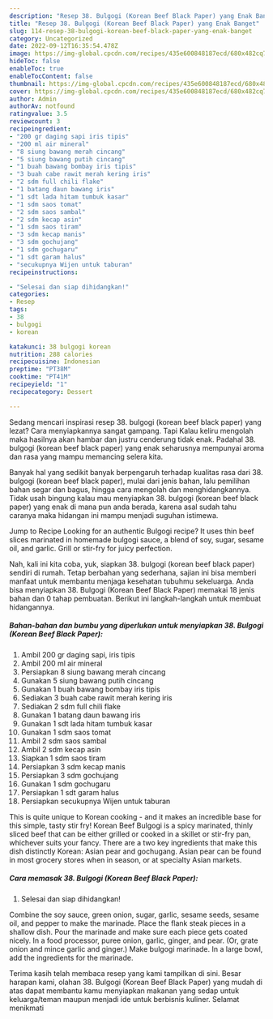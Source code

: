 ```yaml
---
description: "Resep 38. Bulgogi (Korean Beef Black Paper) yang Enak Banget"
title: "Resep 38. Bulgogi (Korean Beef Black Paper) yang Enak Banget"
slug: 114-resep-38-bulgogi-korean-beef-black-paper-yang-enak-banget
category: Uncategorized
date: 2022-09-12T16:35:54.478Z
image: https://img-global.cpcdn.com/recipes/435e600848187ecd/680x482cq70/38-bulgogi-korean-beef-black-paper-foto-resep-utama.jpg
hideToc: false
enableToc: true
enableTocContent: false
thumbnail: https://img-global.cpcdn.com/recipes/435e600848187ecd/680x482cq70/38-bulgogi-korean-beef-black-paper-foto-resep-utama.jpg
cover: https://img-global.cpcdn.com/recipes/435e600848187ecd/680x482cq70/38-bulgogi-korean-beef-black-paper-foto-resep-utama.jpg
author: Admin
authorAv: notfound
ratingvalue: 3.5
reviewcount: 3
recipeingredient:
- "200 gr daging sapi iris tipis"
- "200 ml air mineral"
- "8 siung bawang merah cincang"
- "5 siung bawang putih cincang"
- "1 buah bawang bombay iris tipis"
- "3 buah cabe rawit merah kering iris"
- "2 sdm full chili flake"
- "1 batang daun bawang iris"
- "1 sdt lada hitam tumbuk kasar"
- "1 sdm saos tomat"
- "2 sdm saos sambal"
- "2 sdm kecap asin"
- "1 sdm saos tiram"
- "3 sdm kecap manis"
- "3 sdm gochujang"
- "1 sdm gochugaru"
- "1 sdt garam halus"
- "secukupnya Wijen untuk taburan"
recipeinstructions:

- "Selesai dan siap dihidangkan!"
categories:
- Resep
tags:
- 38
- bulgogi
- korean

katakunci: 38 bulgogi korean 
nutrition: 288 calories
recipecuisine: Indonesian
preptime: "PT38M"
cooktime: "PT41M"
recipeyield: "1"
recipecategory: Dessert

---
```



Sedang mencari inspirasi resep 38. bulgogi (korean beef black paper) yang lezat? Cara menyiapkannya sangat gampang. Tapi Kalau keliru mengolah maka hasilnya akan hambar dan justru cenderung tidak enak. Padahal 38. bulgogi (korean beef black paper) yang enak seharusnya mempunyai aroma dan rasa yang mampu memancing selera kita.


Banyak hal yang sedikit banyak berpengaruh terhadap kualitas rasa dari 38. bulgogi (korean beef black paper), mulai dari jenis bahan, lalu pemilihan bahan segar dan bagus, hingga cara mengolah dan menghidangkannya. Tidak usah bingung kalau mau menyiapkan 38. bulgogi (korean beef black paper) yang enak di mana pun anda berada, karena asal sudah tahu caranya maka hidangan ini mampu menjadi suguhan istimewa.

Jump to Recipe Looking for an authentic Bulgogi recipe? It uses thin beef slices marinated in homemade bulgogi sauce, a blend of soy, sugar, sesame oil, and garlic. Grill or stir-fry for juicy perfection.


Nah, kali ini kita coba, yuk, siapkan 38. bulgogi (korean beef black paper) sendiri di rumah. Tetap berbahan yang sederhana, sajian ini bisa memberi manfaat untuk membantu menjaga kesehatan tubuhmu sekeluarga. Anda bisa menyiapkan 38. Bulgogi (Korean Beef Black Paper) memakai 18 jenis bahan dan 0 tahap pembuatan. Berikut ini langkah-langkah untuk membuat hidangannya.

<!--inarticleads1-->

##### Bahan-bahan dan bumbu yang diperlukan untuk menyiapkan 38. Bulgogi (Korean Beef Black Paper):

1. Ambil 200 gr daging sapi, iris tipis
1. Ambil 200 ml air mineral
1. Persiapkan 8 siung bawang merah cincang
1. Gunakan 5 siung bawang putih cincang
1. Gunakan 1 buah bawang bombay iris tipis
1. Sediakan 3 buah cabe rawit merah kering iris
1. Sediakan 2 sdm full chili flake
1. Gunakan 1 batang daun bawang iris
1. Gunakan 1 sdt lada hitam tumbuk kasar
1. Gunakan 1 sdm saos tomat
1. Ambil 2 sdm saos sambal
1. Ambil 2 sdm kecap asin
1. Siapkan 1 sdm saos tiram
1. Persiapkan 3 sdm kecap manis
1. Persiapkan 3 sdm gochujang
1. Gunakan 1 sdm gochugaru
1. Persiapkan 1 sdt garam halus
1. Persiapkan secukupnya Wijen untuk taburan


This is quite unique to Korean cooking - and it makes an incredible base for this simple, tasty stir fry! Korean Beef Bulgogi is a spicy marinated, thinly sliced beef that can be either grilled or cooked in a skillet or stir-fry pan, whichever suits your fancy. There are a two key ingredients that make this dish distinctly Korean: Asian pear and gochugang. Asian pear can be found in most grocery stores when in season, or at specialty Asian markets. 

<!--inarticleads2-->

##### Cara memasak 38. Bulgogi (Korean Beef Black Paper):


1. Selesai dan siap dihidangkan!

Combine the soy sauce, green onion, sugar, garlic, sesame seeds, sesame oil, and pepper to make the marinade. Place the flank steak pieces in a shallow dish. Pour the marinade and make sure each piece gets coated nicely. In a food processor, puree onion, garlic, ginger, and pear. (Or, grate onion and mince garlic and ginger.) Make bulgogi marinade. In a large bowl, add the ingredients for the marinade. 

Terima kasih telah membaca resep yang kami tampilkan di sini. Besar harapan kami, olahan 38. Bulgogi (Korean Beef Black Paper) yang mudah di atas dapat membantu kamu menyiapkan makanan yang sedap untuk keluarga/teman maupun menjadi ide untuk berbisnis kuliner. Selamat menikmati
